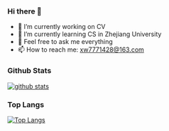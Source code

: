 ### Hi there 👋

- 🔭 I’m currently working on CV 
- 🌱 I’m currently learning CS in Zhejiang University
- 💬 Feel free to ask me everything
- 📫 How to reach me: xw7771428@163.com


### Github Stats
[![github stats](https://github-readme-stats.vercel.app/api?username=Lokilankaaa&c&ount_private=true&show_icons=true&bg_color=30,e96443,904e95&title_color=fff&text_color=fff)]()

### Top Langs
[![Top Langs](https://github-readme-stats.vercel.app/api/top-langs/?username=Lokilankaaa&bg_color=30,e96443,904e95&title_color=fff&text_color=fff&langs_count=15&layout=compact)](https://github.com/anuraghazra/github-readme-stats)


